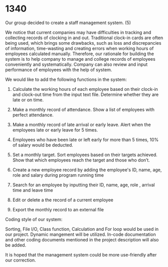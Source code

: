 # 1340
Our group decided to create a staff management system. (5)

We notice that current companies may have difficulties in tracking and collecting records of clocking in and out. Traditional clock-in cards are often being used, which brings some drawbacks, such as loss and discrepancies of information, time-wasting and creating errors when working hours of employees calculated manually. Therefore, our rationale for building the system is to help company to manage and college records of employees conveniently and systematically. Company can also review and input performance of employees with the help of system.


We would like to add the following functions in the system:

1.	Calculate the working hours of each employee based on their clock-in and clock-out time from the input text file.  Determine whether they are late or on time. 

2.	Make a monthly record of attendance.  Show a list of employees with perfect attendance.

3.  Make a monthly record of late arrival or early leave. Alert when the employees late or early leave for 5 times.

4.  Employees who have been late or left early for more than 5 times, 10% of salary would be deducted.	

5.  Set a monthly target.  Sort employees based on their targets achieved. Show that which employees reach the target and   those who don’t.

6.  Create a new employee record by adding the employee's ID, name, age, role and salary during program running time

7.  Search for an employee by inputting their ID, name, age, role , arrival time and leave time

8.  Edit or delete a the record of a current employee

9.  Export the monthly record to an external file


Coding style of our system:

Sorting, File I/O, Class function, Calculation and For loop would be used in our project.
Dynamic mangement will be utilized. In-code documentation  and other coding documents mentioned in the project description will also be added.

It is hoped that the management system could be more use-friendly after our correction.
